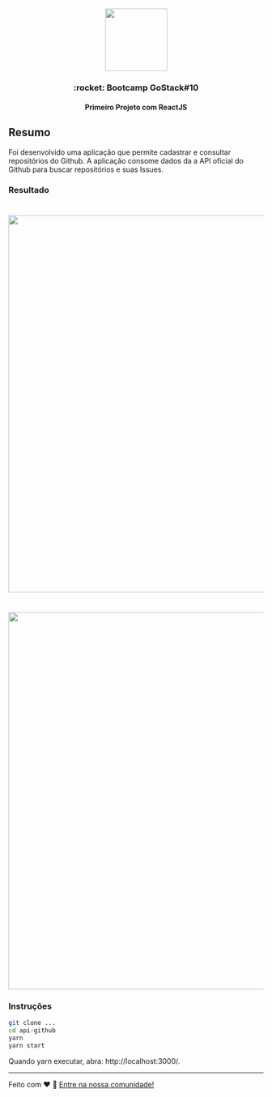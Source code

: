 <h1 align="center">
  <img src="https://camo.githubusercontent.com/8c13dc2618dbd7f76d1d574350b98fdee1335ce5/68747470733a2f2f726f636b6574736561742d63646e2e73332d73612d656173742d312e616d617a6f6e6177732e636f6d2f626f6f7463616d702d6865616465722e706e67" width="123px" />
</h1>

<h3 align="center">
  :rocket: Bootcamp GoStack#10
</h3>
<h4 align="center">
  Primeiro Projeto com ReactJS
</h4>

## Resumo
Foi desenvolvido uma aplicação que permite cadastrar e consultar repositórios do Github.
A aplicação consome dados da a API oficial do Github para buscar repositórios e suas Issues.

### Resultado
<h1 align="center">
  <img src="https://user-images.githubusercontent.com/2512512/75504783-2fdba600-59b8-11ea-9101-14325c5e5f45.png" width="745px" />
</h1>

<h1 align="center">
  <img src="https://user-images.githubusercontent.com/2512512/75504817-43870c80-59b8-11ea-8d99-e89b9e3b9585.png" width="745px" />
</h1>

### Instruções
```sh
git clone ...
cd api-github
yarn
yarn start
```
Quando yarn executar, abra: http://localhost:3000/.

---

Feito com ♥ :wave: [Entre na nossa comunidade!](https://discordapp.com/invite/gCRAFhc)
